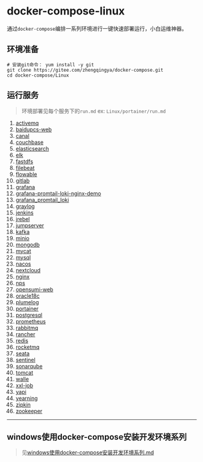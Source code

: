 # docker-compose-linux

通过`docker-compose`编排一系列环境进行一键快速部署运行，小白运维神器。

[//]: # (![docker-compose-linux.png]&#40;./image/docker-compose-linux.png&#41;)

## 环境准备

```shell
# 安装git命令： yum install -y git
git clone https://gitee.com/zhengqingya/docker-compose.git
cd docker-compose/Linux
```

## 运行服务

> 环境部署见每个服务下的`run.md`
> ex: `Linux/portainer/run.md`

1. [activemq](./Linux/activemq)
2. [baidupcs-web](./Linux/baidupcs-web)
3. [canal](./Linux/canal)
4. [couchbase](./Linux/couchbase)
5. [elasticsearch](./Linux/elasticsearch)
6. [elk](./Linux/elk)
7. [fastdfs](./Linux/fastdfs)
8. [filebeat](./Linux/filebeat)
9. [flowable](./Linux/flowable)
10. [gitlab](./Linux/gitlab)
11. [grafana](./Linux/grafana)
12. [grafana-promtail-loki-nginx-demo](./Linux/grafana-promtail-loki-nginx-demo)
13. [grafana_promtail_loki](./Linux/grafana_promtail_loki)
14. [graylog](./Linux/graylog)
15. [jenkins](./Linux/jenkins)
16. [jrebel](./Linux/jrebel)
17. [jumpserver](./Linux/jumpserver)
18. [kafka](./Linux/kafka)
19. [minio](./Linux/minio)
20. [mongodb](./Linux/mongodb)
21. [mycat](./Linux/mycat)
22. [mysql](./Linux/mysql)
23. [nacos](./Linux/nacos)
24. [nextcloud](./Linux/nextcloud)
25. [nginx](./Linux/nginx)
26. [nps](./Linux/nps)
27. [opensumi-web](./Linux/opensumi-web)
28. [oracle18c](./Linux/oracle18c)
29. [plumelog](./Linux/plumelog)
30. [portainer](./Linux/portainer)
31. [postgresql](./Linux/postgresql)
32. [prometheus](./Linux/prometheus)
33. [rabbitmq](./Linux/rabbitmq)
34. [rancher](./Linux/rancher)
35. [redis](./Linux/redis)
36. [rocketmq](./Linux/rocketmq)
37. [seata](./Linux/seata)
38. [sentinel](./Linux/sentinel)
39. [sonarqube](./Linux/sonarqube)
40. [tomcat](./Linux/tomcat)
41. [walle](./Linux/walle)
42. [xxl-job](./Linux/xxl-job)
43. [yapi](./Linux/yapi)
44. [yearning](./Linux/yearning)
45. [zipkin](./Linux/zipkin)
46. [zookeeper](./Linux/zookeeper)

---

## windows使用docker-compose安装开发环境系列

> 见[windows使用docker-compose安装开发环境系列.md](./windows使用docker-compose安装开发环境系列.md)